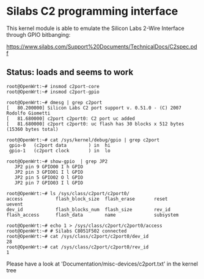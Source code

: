 # Silabs C2 programming interface

This kernel module is able to emulate the Silicon Labs 2-Wire Interface through GPIO bitbanging:

https://www.silabs.com/Support%20Documents/TechnicalDocs/C2spec.pdf

## Status: loads and seems to work

```
root@OpenWrt:~# insmod c2port-core
root@OpenWrt:~# insmod c2port-gpio

root@OpenWrt:~# dmesg | grep c2port
[   80.200000] Silicon Labs C2 port support v. 0.51.0 - (C) 2007 Rodolfo Giometti
[   81.680000] c2port c2port0: C2 port uc added
[   81.680000] c2port c2port0: uc flash has 30 blocks x 512 bytes (15360 bytes total)

root@OpenWrt:~# cat /sys/kernel/debug/gpio | grep c2port
 gpio-0   (c2port data        ) in  hi
 gpio-1   (c2port clock       ) in  lo

root@OpenWrt:~# show-gpio  | grep JP2
   JP2 pin 9 GPIO00 I h GPIO
   JP2 pin 3 GPIO01 I l GPIO
   JP2 pin 5 GPIO02 O l GPIO
   JP2 pin 7 GPIO03 I l GPIO

root@OpenWrt:~# ls /sys/class/c2port/c2port0/
access            flash_block_size  flash_erase       reset             uevent
dev_id            flash_blocks_num  flash_size        rev_id
flash_access      flash_data        name              subsystem

root@OpenWrt:~# echo 1 > /sys/class/c2port/c2port0/access
root@OpenWrt:~# # Silabs C8051F502 connected
root@OpenWrt:~# cat /sys/class/c2port/c2port0/dev_id
28
root@OpenWrt:~# cat /sys/class/c2port/c2port0/rev_id
1
```
Please have a look at 'Documentation/misc-devices/c2port.txt' in the kernel tree
